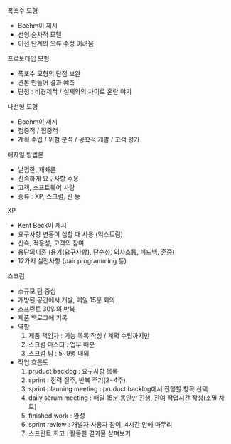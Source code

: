 폭포수 모형

- Boehm이 제시
- 선형 순차적 모델
- 이전 단계의 오류 수정 어려움

프로토타입 모형

- 폭포수 모형의 단점 보완
- 견본 만들어 결과 예측
- 단점 : 비경제적 / 실제와의 차이로 혼란 야기

나선형 모형

- Boehm이 제시
- 점증적 / 집중적
- 계획 수립 / 위험 분석 / 공학적 개발 / 고객 평가

애자일 방법론

- 날렵한, 재빠른
- 신속하게 요구사항 수용
- 고객, 소프트웨어 사랑
- 종류 : XP, 스크럼, 린 등

XP

- Kent Beck이 제시
- 요구사항 변동이 심할 때 사용 (익스트림)
- 신속, 적응성, 고객의 참여
- 용단의피존 (용기(요구사항), 단순성, 의사소통, 피드백, 존중)
- 12가지 실천사항 (pair programming 등)

스크럼

- 소규모 팀 중심
- 개방된 공간에서 개발, 매일 15분 회의
- 스프린트 30일의 반복
- 제품 백로그에 기록
- 역할
    1. 제품 책임자 : 기능 목록 작성 / 계획 수립까지만
    2. 스크럼 마스터 : 업무 배분 
    3. 스크럼 팀 : 5~9명 내외
- 작업 흐름도
    1. pruduct backlog : 요구사항 목록
    2. sprint : 전력 질주, 반복 주기(2~4주)
    3. sprint planning meeting : pruduct backlog에서 진행할 항목 선택
    4. daily scrum meeting : 매일 15분 동안만 진행, 잔여 작업시간 작성(소멸 차트)
    5. finished work : 완성
    6. sprint review : 개발자 사용자 참여, 4시간 안에 마무리
    7. 스프린트 회고 : 활동한 결과물 살펴보기
